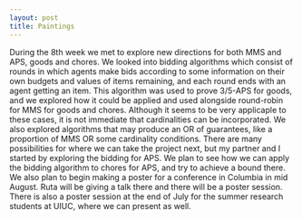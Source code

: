 ```yaml
---
layout: post
title: Paintings
---
```


During the 8th week we met to explore new directions for both MMS and APS, goods and chores. We looked into bidding algorithms which consist of rounds in which agents make bids according to some information on their own budgets and values of items remaining, and each round ends with an agent getting an item. This algorithm was used to prove 3/5-APS for goods, and we explored how it could be applied and used alongside round-robin for MMS for goods and chores. Although it seems to be very applicaple to these cases, it is not immediate that cardinalities can be incorporated. We also explored algorithms that may produce an OR of guarantees, like a proportion of MMS OR some cardinality conditions.
There are many possibilities for where we can take the project next, but my partner and I started by exploring the bidding for APS. We plan to see how we can apply the bidding algorithm to chores for APS, and try to achieve a bound there. We also plan to begin making a poster for a conference in Columbia in mid August. Ruta will be giving a talk there and there will be a poster session. There is also a poster session at the end of July for the summer research students at UIUC, where we can present as well.
